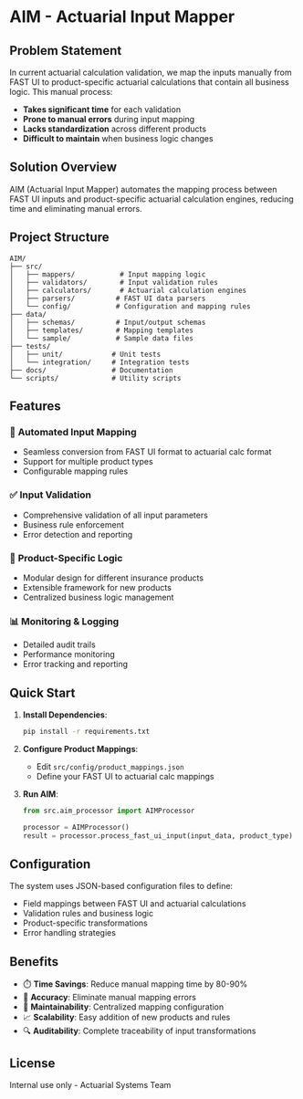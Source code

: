 # AIM - Actuarial Input Mapper

## Problem Statement

In current actuarial calculation validation, we map the inputs manually from FAST UI to product-specific actuarial calculations that contain all business logic. This manual process:

- **Takes significant time** for each validation
- **Prone to manual errors** during input mapping
- **Lacks standardization** across different products
- **Difficult to maintain** when business logic changes

## Solution Overview

AIM (Actuarial Input Mapper) automates the mapping process between FAST UI inputs and product-specific actuarial calculation engines, reducing time and eliminating manual errors.

## Project Structure

```
AIM/
├── src/
│   ├── mappers/           # Input mapping logic
│   ├── validators/        # Input validation rules
│   ├── calculators/       # Actuarial calculation engines
│   ├── parsers/          # FAST UI data parsers
│   └── config/           # Configuration and mapping rules
├── data/
│   ├── schemas/          # Input/output schemas
│   ├── templates/        # Mapping templates
│   └── sample/           # Sample data files
├── tests/
│   ├── unit/            # Unit tests
│   └── integration/     # Integration tests
├── docs/                # Documentation
└── scripts/             # Utility scripts
```

## Features

### 🔄 **Automated Input Mapping**
- Seamless conversion from FAST UI format to actuarial calc format
- Support for multiple product types
- Configurable mapping rules

### ✅ **Input Validation**
- Comprehensive validation of all input parameters
- Business rule enforcement
- Error detection and reporting

### 🎯 **Product-Specific Logic**
- Modular design for different insurance products
- Extensible framework for new products
- Centralized business logic management

### 📊 **Monitoring & Logging**
- Detailed audit trails
- Performance monitoring
- Error tracking and reporting

## Quick Start

1. **Install Dependencies**:
   ```bash
   pip install -r requirements.txt
   ```

2. **Configure Product Mappings**:
   - Edit `src/config/product_mappings.json`
   - Define your FAST UI to actuarial calc mappings

3. **Run AIM**:
   ```python
   from src.aim_processor import AIMProcessor
   
   processor = AIMProcessor()
   result = processor.process_fast_ui_input(input_data, product_type)
   ```

## Configuration

The system uses JSON-based configuration files to define:
- Field mappings between FAST UI and actuarial calculations
- Validation rules and business logic
- Product-specific transformations
- Error handling strategies

## Benefits

- ⏱️ **Time Savings**: Reduce manual mapping time by 80-90%
- 🎯 **Accuracy**: Eliminate manual mapping errors
- 🔧 **Maintainability**: Centralized mapping configuration
- 📈 **Scalability**: Easy addition of new products and rules
- 🔍 **Auditability**: Complete traceability of input transformations

## License

Internal use only - Actuarial Systems Team
